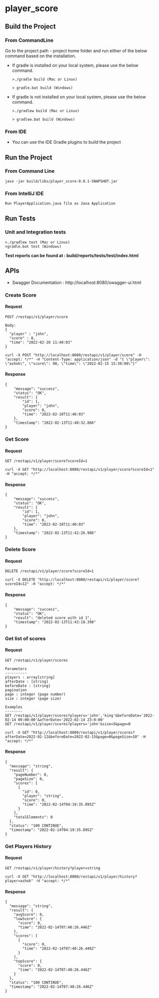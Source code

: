 # player_score

## Build the Project

### From CommandLine

Go to the project path - project home folder and run either of the below command based on the installation.

* If gradle is installed on your local system, please use the below command.

      >./gradle build (Mac or Linux)

      > gradle.bat build (Windows)

* If gradle is not installed on your local system, please use the below command.

      >./gradlew build (Mac or Linux)
     
      > gradlew.bat build (Windows)

### From IDE
* You can use the IDE Gradle plugins to build the project

## Run the Project

### From Command Line

```java -jar build/libs/player_score-0.0.1-SNAPSHOT.jar```

### From IntelliJ IDE

```Run PlayerApplication.java file as Java Application```
## Run Tests

### Unit and Integration tests

    >./gradlew test (Mac or Linux)
    >gradle.bat test (Windows)

**Test reports can be found at : build/reports/tests/test/index.html**

## APIs

* Swagger Documentation : http://localhost:8080/swagger-ui.html

### Create Score
#### Request

```
POST /restapi/v1/player/score

Body:
{
  "player" : "john",
  "score" : 8,
  "time": "2022-02-10 11:40:03"
}
```
```
curl -X POST "http://localhost:8080/restapi/v1/player/score" -H "accept: */*" -H "Content-Type: application/json" -d "{ \"player\": \"ashok\", \"score\": 90, \"time\": \"2022-02-15 15:30:00\"}"
```
#### Response
```
{
    "message": "success",
    "status": "OK",
    "result": {
        "id": 1,
        "player": "john",
        "score": 8,
        "time": "2022-02-10T11:40:03"
    },
    "timestamp": "2022-02-13T11:40:32.866"
}
```

### Get Score
#### Request

```
GET /restapi/v1/player/score?scoreId=1
```
```
curl -X GET "http://localhost:8080/restapi/v1/player/score?scoreId=1" -H "accept: */*"
```
#### Response
```
{
    "message": "success",
    "status": "OK",
    "result": {
        "id": 1,
        "player": "john",
        "score": 8,
        "time": "2022-02-10T11:40:03"
    },
    "timestamp": "2022-02-13T11:42:26.986"
}
```
### Delete Score
#### Request
```
DELETE /restapi/v1/player/score?scoreId=1
```
```
curl -X DELETE "http://localhost:8080/restapi/v1/player/score?scoreId=12" -H "accept: */*"
```
#### Response
```
{
    "message": "success",
    "status": "OK",
    "result": "deleted score with id 1",
    "timestamp": "2022-02-13T11:43:18.398"
}
```

### Get list of scores
#### Request

```
GET /restapi/v1/player/scores

Parameters
----------
players : array[string]
afterDate : [string]
beforeDate : [string]
pagination
page : integer (page number)
size : integer (page size)

Examples
--------
GET /restapi/v1/player/scores?players='john','king'&beforeDate='2022-02-14 09:00:00'&afterDate='2022-02-14 23:0:00'
GET /restapi/v1/player/scores?players='john'&size=5&page=0
```
```
curl -X GET "http://localhost:8080/restapi/v1/player/scores?afterDate=2022-02-12&beforeDate=2022-02-15&page=0&pageSize=10" -H "accept: */*"
```
#### Response
```
{
  "message": "string",
  "result": {
    "pageNumber": 0,
    "pageSize": 0,
    "scores": [
      {
        "id": 0,
        "player": "string",
        "score": 0,
        "time": "2022-02-14T04:19:35.895Z"
      }
    ],
    "totalElements": 0
  },
  "status": "100 CONTINUE",
  "timestamp": "2022-02-14T04:19:35.895Z"
}
```

### Get Players History
#### Request

```
GET /restapi/v1/player/history?player=string
```
```
curl -X GET "http://localhost:8080/restapi/v1/player/history?player=ashok" -H "accept: */*"
```
#### Response
```
{
  "message": "string",
  "result": {
    "avgScore": 0,
    "lowScore": {
      "score": 0,
      "time": "2022-02-14T07:40:26.446Z"
    },
    "scores": [
      {
        "score": 0,
        "time": "2022-02-14T07:40:26.446Z"
      }
    ],
    "topScore": {
      "score": 0,
      "time": "2022-02-14T07:40:26.446Z"
    }
  },
  "status": "100 CONTINUE",
  "timestamp": "2022-02-14T07:40:26.446Z"
}
```